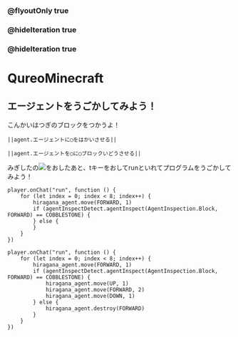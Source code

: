 ### @flyoutOnly true
### @hideIteration true
### @hideIteration true
# QureoMinecraft

## エージェントをうごかしてみよう！

こんかいはつぎのブロックをつかうよ！

``||agent.エージェントに◯をはかいさせる||``

``||agent.エージェントを◯に◯ブロックいどうさせる||``


みぎしたの![](https://raw.githubusercontent.com/camp-minecraft/TechkidsCampTutorial/master/images/playbutton.png)をおしたあと、tキーをおしてrunといれてプログラムをうごかしてみよう！

```template
player.onChat("run", function () {
    for (let index = 0; index < 8; index++) {
        hiragana_agent.move(FORWARD, 1)
        if (agentInspectDetect.agentInspect(AgentInspection.Block, FORWARD) == COBBLESTONE) {
        } else {
        }
    }
})

```
```ghost
player.onChat("run", function () {
    for (let index = 0; index < 8; index++) {
        hiragana_agent.move(FORWARD, 1)
        if (agentInspectDetect.agentInspect(AgentInspection.Block, FORWARD) == COBBLESTONE) {
            hiragana_agent.move(UP, 1)
            hiragana_agent.move(FORWARD, 2)
            hiragana_agent.move(DOWN, 1)
        } else {
            hiragana_agent.destroy(FORWARD)
        }
    }
})
```
